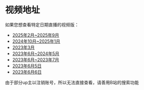 # 视频地址

如果您想查看特定日期直播的视频版：

* [2025年2月\~2025年9月](https://space.bilibili.com/3546850483243674/upload/video)
* [2024年10月\~2025年1月](https://space.bilibili.com/373513170/search?keyword=%E6%88%B7%E6%99%A8%E9%A3%8E+%E9%9A%8F%E4%BE%BF%E8%81%8A%E8%81%8A)
* [2023年3月](https://space.bilibili.com/287760720)
* [2023年6月\~2024年5月](https://space.bilibili.com/501218750/search?keyword=%E6%88%B7%E6%99%A8%E9%A3%8E%E5%BD%95%E6%92%AD)
* [2023年6月\~2023年7月](https://space.bilibili.com/2065171591/search?keyword=%E6%88%B7%E6%99%A8%E9%A3%8E-%E7%9B%B4%E6%92%AD%E5%9B%9E%E6%94%BE)
* [2023年6月5日](https://space.bilibili.com/3494357181139731)
* [2023年6月6日](https://space.bilibili.com/3494351424456825)

由于部分up主以注销账号，所以无法直接查看，请善用B站的搜索功能
